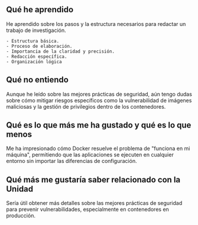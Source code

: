 ## Qué he aprendido
He aprendido sobre los pasos y la estructura necesarios para redactar un trabajo de investigación.

    - Estructura básica.
    - Proceso de elaboración.
    - Importancia de la claridad y precisión.
    - Redacción específica.
    - Organización lógica

## Qué no entiendo
Aunque he leído sobre las mejores prácticas de seguridad, aún tengo dudas sobre cómo mitigar riesgos específicos como la vulnerabilidad de imágenes maliciosas y la gestión de privilegios dentro de los contenedores.

## Qué es lo que más me ha gustado y qué es lo que menos
Me ha impresionado cómo Docker resuelve el problema de "funciona en mi máquina", permitiendo que las aplicaciones se ejecuten en cualquier entorno sin importar las diferencias de configuración.


## Qué más me gustaría saber relacionado con la Unidad
Sería útil obtener más detalles sobre las mejores prácticas de seguridad para prevenir vulnerabilidades, especialmente en contenedores en producción.
